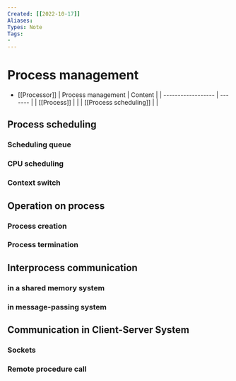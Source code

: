```yaml
---
Created: [[2022-10-17]]
Aliases: 
Types: Note
Tags: 
- 
---
```

# Process management
- [[Processor]]
| Process management | Content |
| ------------------ | ------- |
| [[Process]]        |         |
| [[Process scheduling]]                   |         |


## Process scheduling
### Scheduling queue
### CPU scheduling
### Context switch
## Operation on process
### Process creation
### Process termination
## Interprocess communication
### in a shared memory system
### in message-passing system
## Communication in Client-Server System
### Sockets
### Remote procedure call
